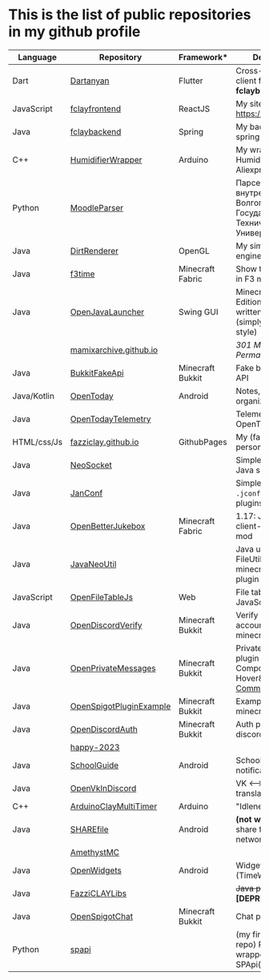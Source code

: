 # This is the list of public repositories in my github profile

| Language | Repository | Framework* | Description | 
|---|---|---|---|
| Dart | [Dartanyan](https://github.com/FazziCLAY/Dartanyan) | Flutter | Cross-platform client for **fclaybackend** |
| JavaScript | [fclayfrontend](https://github.com/FazziCLAY/fclayfrontend) | ReactJS | My site react app: https://fazziclay.com  |
| Java | [fclaybackend](https://github.com/FazziCLAY/fclaybackend) | Spring | My backend in spring |
| C++ | [HumidifierWrapper](https://github.com/FazziCLAY/HumidifierWrapper) | Arduino | My wrapper for my Humidifier from Aliexpress |
| Python | [MoodleParser](https://github.com/FazziCLAY/MoodleParser) | | Парсер внутреннего сайта Волгоградского Государственного Технического Университета |
| Java | [DirtRenderer](https://github.com/FazziCLAY/DirtRenderer) | OpenGL | My simple render engine [*YouTube*](https://www.youtube.com/watch?v=hCzHntqmUXU) |
| Java | [f3time](https://github.com/FazziCLAY/f3time) | Minecraft Fabric | Show time & uptime in F3 menu |
| Java | [OpenJavaLauncher](https://github.com/FazziCLAY/OpenJavaLauncher) | Swing GUI | Minecraft Java Edition launcher written in Java! (simplyfy, linux-style) |
|      | [mamixarchive.github.io](https://github.com/FazziCLAY/mamixarchive.github.io) | | *301 Moved Permanently* |
| Java | [BukkitFakeApi](https://github.com/FazziCLAY/BukkitFakeApi) | Minecraft Bukkit | Fake bukkit plugin API |
| Java/Kotlin | [OpenToday](https://github.com/FazziCLAY/OpenToday) | Android | Notes, TODO and organizer app |
| Java | [OpenTodayTelemetry](https://github.com/FazziCLAY/OpenTodayTelemetry) | | Telemetry library for OpenToday app |
| HTML/css/Js | [fazziclay.github.io](https://github.com/FazziCLAY/fazziclay.github.io) | GithubPages | My (fazziclay) personal web site |
| Java | [NeoSocket](https://github.com/FazziCLAY/NeoSocket) | | Simple Packet-like Java socket library |
| Java | [JanConf](https://github.com/FazziCLAY/JanConf) | | Simple config library `.jconf` (for minecraft plugins) |
| Java | [OpenBetterJukebox](https://github.com/FazziCLAY/OpenBetterJukebox) | Minecraft Fabric | 1.17: Jukebox client-side fabric mod |
| Java | [JavaNeoUtil](https://github.com/FazziCLAY/JavaNeoUtil) | | Java utils (include FileUtil) (work as minecraft bukkit plugin supported!) |
| JavaScript | [OpenFileTableJs](https://github.com/FazziCLAY/OpenFileTableJs) | Web | File table using JavaScript |
| Java | [OpenDiscordVerify](https://github.com/FazziCLAY/OpenDiscordVerify) | Minecraft Bukkit | Verify discord account via minecraft |
| Java | [OpenPrivateMessages](https://github.com/FazziCLAY/OpenPrivateMessages) | Minecraft Bukkit | Private messages plugin using Component Hover&Click and [CommandAPI](https://github.com/JorelAli/CommandAPI) |
| Java | [OpenSpigotPluginExample](https://github.com/FazziCLAY/OpenSpigotPluginExample) | Minecraft Bukkit | Example of bukkit minecraft plugin |
| Java | [OpenDiscordAuth](https://github.com/FazziCLAY/OpenDiscordAuth) | Minecraft Bukkit | Auth plugin via discord account |
|      | [happy-2023](https://github.com/FazziCLAY/happy-2023) | | |
| Java | [SchoolGuide](https://github.com/FazziCLAY/SchoolGuide) | Android | School-schedule notification app |
| Java | [OpenVkInDiscord](https://github.com/FazziCLAY/OpenVkInDiscord) | | VK <--> Discord translator |
| C++ | [ArduinoClayMultiTimer](https://github.com/FazziCLAY/ArduinoClayMultiTimer) | Arduino | "Idleness timer" |
| Java | [SHAREfile](https://github.com/FazziCLAY/SHAREfile) | Android | **(not work)** App for share files via local network | 
|      | [AmethystMC](https://github.com/FazziCLAY/AmethystMC) | | |
| Java | [OpenWidgets](https://github.com/FazziCLAY/OpenWidgets) | Android | Widgets app (TimeWidget) |
| Java | [FazziCLAYLibs](https://github.com/FazziCLAY/FazziCLAYLibs) | | ~~Java personal utils~~ **[DEPRECATED]** |
| Java | [OpenSpigotChat](https://github.com/FazziCLAY/OpenSpigotChat) | Minecraft Bukkit | Chat plugin |
| Python | [spapi](https://github.com/FazziCLAY/spapi) | | (my first github repo) Python wrapper of SPApi(closed) |
